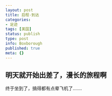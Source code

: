 ```yaml
---
layout: post
title: 启程-到达
categories:
- 足迹
tags: [美国]
status: publish
type: post
info: Boxborough
published: true
meta: {}
---
```


明天就开始出差了，漫长的旅程啊
----------------------------
终于坐到了，搞得都有点晕飞机了.......
